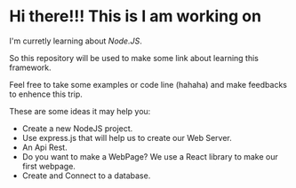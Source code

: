 # Hi there!!! This is I am working on

I'm curretly learning about <i>Node.JS</i>.
<p>So this repository will be used to make some link about learning this framework.</p>
<p>Feel free to take some examples or code line (hahaha) and make feedbacks to enhence this trip.</p> 

<p>
  These are some ideas it may help you:
  <ul>
      <li>Create a new NodeJS project.</li>
      <li>Use express.js that will help us to create our Web Server.</li>
      <li>An Api Rest.</li>
      <li>Do you want to make a WebPage? We use a React library to make our first webpage.</li>
      <li>Create and Connect to a database.</li>
  </ul>
</p>

